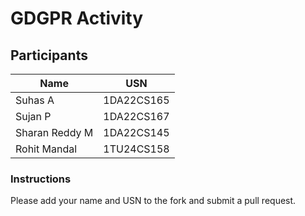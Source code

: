 # GDGPR Activity

## Participants

| Name   | USN        |
|--------|------------|
| Suhas A| 1DA22CS165 |
| Sujan P| 1DA22CS167 |
| Sharan Reddy M| 1DA22CS145|
|Rohit Mandal| 1TU24CS158 |

### Instructions
Please add your name and USN to the fork and submit a pull request.

